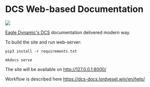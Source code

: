 # DCS Web-based Documentation

![](https://github.com/lord-vesel/dcs-doc/workflows/Build%20DCS%20docs/badge.svg?branch=develop)

<a href="https://www.digitalcombatsimulator.com" target="_blank">Eagle Dynamic's DCS</a> documentation delivered modern way.

To build the site and run web-server:

    pip3 install -r requirements.txt

    mkdocs serve

The site will be available on http://127.0.0.1:8000/

Workflow is described here https://dcs-docs.lordvesel.win/en/help/
